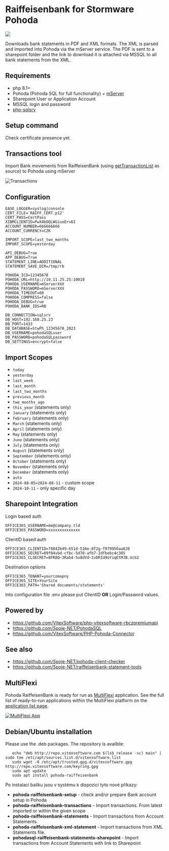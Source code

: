 Raiffeisenbank for Stormware Pohoda
===================================

![](pohoda-raiffeisenbank.svg?raw=true)

Downloads bank statements in PDF and XML formats.
The XML is parsed and imported into Pohoda via the mServer service.
The PDF is sent to a sharepoint folder and the link to download it is 
attached via MSSQL to all bank statements from the XML.

Requirements
------------

* php 8.1+
* Pohoda (Pohoda SQL for full functionality) + [mServer](https://www.stormware.cz/pohoda/xml/mserver/)
* Sharepoint User or Application Account
* MSSQL login and password
* [php-sqlsrv](https://learn.microsoft.com/en-us/sql/connect/php/microsoft-php-driver-for-sql-server?view=sql-server-ver16)

Setup command
-------------

Check certificate presence yet.

Transactions tool
-----------------

Import Bank movements from RaiffeisenBank (using [getTransactionList](https://developers.rb.cz/premium/documentation/01rbczpremiumapi#/Get%20Transaction%20List/getTransactionList) as source)
to Pohoda using mServer 

![Transactions](transactions.png?raw=true)

Configuration
-------------

```env
EASE_LOGGER=syslog|console
CERT_FILE='RAIFF_CERT.p12'
CERT_PASS=CertPass
XIBMCLIENTID=PwX4bOQLWGiuoErv6I
ACCOUNT_NUMBER=666666666
ACCOUNT_CURRENCY=CZK

IMPORT_SCOPE=last_two_months
IMPORT_SCOPE=yesterday

API_DEBUG=True
APP_DEBUG=True
STATEMENT_LINE=ADDITIONAL
STATEMENT_SAVE_DIR=/tmp/rb

POHODA_ICO=12345678
POHODA_URL=http://10.11.25.25:10010
POHODA_USERNAME=mServerXXX
POHODA_PASSWORD=mServerXXX
POHODA_TIMEOUT=60
POHODA_COMPRESS=false
POHODA_DEBUG=true
POHODA_BANK_IDS=RB

DB_CONNECTION=sqlsrv
DB_HOST=192.168.25.23
DB_PORT=1433
DB_DATABASE=StwPh_12345678_2023
DB_USERNAME=pohodaSQLuser
DB_PASSWORD=pohodaSQLpassword
DB_SETTINGS=encrypt=false
```

Import Scopes
-------------

  * `today` 
  * `yesterday`
  * `last_week`
  * `last_month`
  * `last_two_months`
  * `previous_month` 
  * `two_months_ago`
  * `this_year` (statements only)
  * `January`  (statements only)
  * `February` (statements only)
  * `March` (statements only)
  * `April` (statements only)
  * `May` (statements only)
  * `June` (statements only)
  * `July` (statements only)
  * `August` (statements only)
  * `September` (statements only)
  * `October` (statements only)
  * `November` (statements only)
  * `December` (statements only)
  * `auto`
  * `2024-08-05>2024-08-11` - custom scope 
  * `2024-10-11` - only specific day

Sharepoint Integration
----------------------

Login based auth

```env
OFFICE365_USERNAME=me@company.tld
OFFICE365_PASSWORD=xxxxxxxxxxxxxx
```

ClientID based auth

```env
OFFICE365_CLIENTID=78842b49-651d-516e-0f2g-f979956aa620
OFFICE365_SECRET=09f04vbd-cfbc-5d78-afb7-2dfbebc4c385
OFFICE365_CLSECRET=8FR8Q~3Rab4-5o8dVd~1vDRId9oYiqEtMJB.Ucb2
```

Destination options

```env
OFFICE365_TENANT=yourcomapny
OFFICE365_SITE=YourSite
OFFICE365_PATH='Shared documents/statements'
```

Into configuration file .env please put ClientID **OR** Login/Password values. 

Powered by
----------

* https://github.com/VitexSoftware/php-vitexsoftware-rbczpremiumapi
* https://github.com/Spoje-NET/PohodaSQL
* https://github.com/VitexSoftware/PHP-Pohoda-Connector

See also
--------

* https://github.com/Spoje-NET/pohoda-client-checker
* https://github.com/Spoje-NET/raiffeisenbank-statement-tools

MultiFlexi
----------

Pohoda RaiffeisenBank is ready for run as [MultiFlexi](https://multiflexi.eu) application.
See the full list of ready-to-run applications within the MultiFlexi platform on the [application list page](https://www.multiflexi.eu/apps.php).

[![MultiFlexi App](https://github.com/VitexSoftware/MultiFlexi/blob/main/doc/multiflexi-app.svg)](https://www.multiflexi.eu/apps.php)

Debian/Ubuntu installation
--------------------------

Please use the .deb packages. The repository is availble:

 ```shell
    echo "deb http://repo.vitexsoftware.com $(lsb_release -sc) main" | sudo tee /etc/apt/sources.list.d/vitexsoftware.list
    sudo wget -O /etc/apt/trusted.gpg.d/vitexsoftware.gpg http://repo.vitexsoftware.com/keyring.gpg
    sudo apt update
    sudo apt install pohoda-raiffeisenbank
```

Po instalaci balíku jsou v systému k dispozici tyto nové příkazy:

  * **pohoda-raiffeisenbank-setup**         - check and/or prepare Bank account setup in Pohoda
  * **pohoda-raiffeisenbank-transactions**  - Import transactions. From latest imported or within the given scope
  * **pohoda-raiffeisenbank-statements**    - Import transactions from Account Statements.
  * **pohoda-raiffeisenbank-xml-statement** - Import transactions from XML Statements file.
  * **pohodasql-raiffeisenbank-statements-sharepoint** - Import transactions from Account Statements with link to Sharepoint

